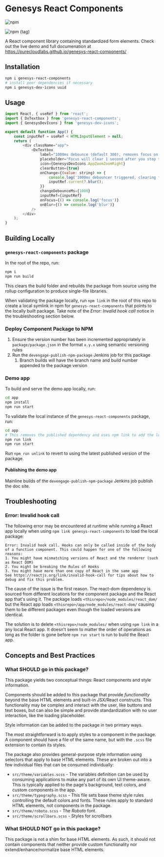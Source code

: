 # Genesys React Components

![npm](https://img.shields.io/npm/v/genesys-react-components)

![npm (tag)](https://img.shields.io/npm/v/genesys-react-components/preview)

A React component library containing standardized form elements. Check out the live demo and full documenation at https://purecloudlabs.github.io/genesys-react-components/

## Installation

```sh
npm i genesys-react-components
# install peer dependencies if necessary
npm i genesys-dev-icons uuid
```

## Usage

```js
import React, { useRef } from 'react';
import { DxTextbox } from 'genesys-react-components';
import { GenesysDevIcons } from 'genesys-dev-icons';

export default function App() {
	const inputRef = useRef < HTMLInputElement > null;
	return (
		<div className="app">
			<DxTextbox
				label="1000ms debounce (default 300), removes focus on value change via onChange callback"
				placeholder="Focus will clear 1 second after you stop typing"
				icon={GenesysDevIcons.AppZoomZoomRight}
				clearButton={true}
				onChange={(value: string) => {
					console.log('1000ms debouncer triggered, clearing focus', value);
					inputRef.current?.blur();
				}}
				changeDebounceMs={1000}
				inputRef={inputRef}
				onFocus={() => console.log('focus')}
				onBlur={() => console.log('blur')}
			/>
		</div>
	);
}
```

## Building Locally

### `genesys-react-components` package

In the root of the repo, run:

```sh
npm i
npm run build
```

This clears the build folder and rebuilds the package from source using the rollup configuration to produce single-file libraries.

When validating the package locally, run `npm link` in the root of this repo to create a local symlink in npm for `genesys-react-components` that points to the locally built package. Take note of the _Error: Invalid hook call_ notice in the troubleshooting section below.

### Deploy Component Package to NPM

1. Ensure the version number has been incremented appropriately in `package/package.json` in the format `x.y.x` using semantic versioning rules
2. Run the `devengage-publish-npm-package` Jenkins job for this package
   1. Branch builds will have the branch name and build number appended to the package version

### Demo app

To build and serve the demo app locally, run:

```sh
cd app
npm install
npm run start
```

To validate the local instance of the `genesys-react-components` package, run:

```sh
cd app
# This removes the published dependency and uses npm link to add the local version
npm run link
npm run start
```

Run `npm run unlink` to revert to using the latest published version of the package.

#### Publishing the demo app

Mainline builds of the `devengage-publish-npm-package` Jenkins job publish the doc site.

## Troubleshooting

### Error: Invalid hook call

The following error may be encountered at runtime while running a React app locally when using `npm link genesys-react-components` to load the local package:

```
Error: Invalid hook call. Hooks can only be called inside of the body of a function component. This could happen for one of the following reasons:
1. You might have mismatching versions of React and the renderer (such as React DOM)
2. You might be breaking the Rules of Hooks
3. You might have more than one copy of React in the same app
See https://reactjs.org/link/invalid-hook-call for tips about how to debug and fix this problem.
```

The cause of the issue is the first reason. The react-dom dependency is sourced from different locations for the component package and the React app that's using it. The package loads `<thisrepo>/node_modules/react_dom/` but the React app loads `<thisrepo>/app/node_modules/react-dom/` causing them to be different packages even though the loaded versions are identical.

The solution is to delete `<thisrepo>/node_modules/` when using `npm link` in a any local React app. It doesn't seem to matter the order of operations as long as the folder is gone before `npm run start` is run to build the React app.

## Concepts and Best Practices

### What SHOULD go in this package?

This package yields two conceptual things: React components and style information.

Components should be added to this package that provide _functionality_ beyond the base HTML elements and built-in JSX/React constructs. This functionality may be complex and interact with the user, like buttons and text boxes, but can also be simple and provide standardization with no user interaction, like the loading placeholder.

Style information can be added to the package in two primary ways.

The most straightforward is to apply styles to a component in the package. A component should have a file of the same name, but with the `.scss` file extension to contain its styles.

The package also provides general-purpose style information using selectors that apply to base HTML elements. These are broken out into a few individual files that can be consumed individually:

- `src/theme/variables.scss` - The variables definition can be used by consuming applications to make any part of its own UI theme-aware. This is typically applied to the page's background, text colors, and custom components in the app.
- `src/theme/typography.scss` - This file sets base theme style rules controlling the default colors and fonts. These rules apply to standard HTML elements, not components in the package.
- `src/theme/roboto.scss` - The _Roboto_ font.
- `src/theme/scrollbars.scss` - Styles for scrollbars

### What SHOULD NOT go in this package?

This package is not a shim for base HTML elements. As such, it should not contain components that neither provide custom functionality nor extend/enhance/normalize base HTML elements.
